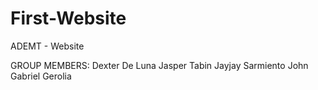 # First-Website
ADEMT - Website


GROUP MEMBERS:
Dexter De Luna
Jasper Tabin
Jayjay Sarmiento
John Gabriel Gerolia

